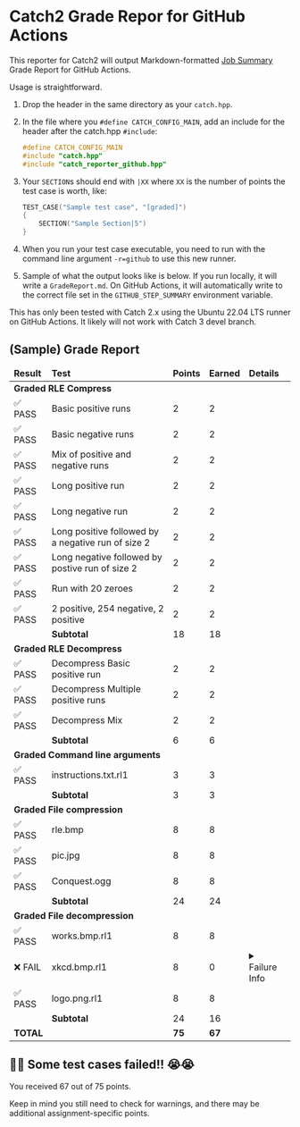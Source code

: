 # Catch2 Grade Repor for GitHub Actions

This reporter for Catch2 will output Markdown-formatted [Job Summary](https://github.blog/2022-05-09-supercharging-github-actions-with-job-summaries/) Grade Report for GitHub Actions.

Usage is straightforward.

1. Drop the header in the same directory as your `catch.hpp`.
2. In the file where you `#define CATCH_CONFIG_MAIN`, add an include for the header after the catch.hpp `#include`:

   ```c++
   #define CATCH_CONFIG_MAIN
   #include "catch.hpp"
   #include "catch_reporter_github.hpp"
   ```
3. Your `SECTION`s should end with `|XX` where `XX` is the number of points the test case is worth, like:
   
   ```c++
   TEST_CASE("Sample test case", "[graded]")
   {
	   SECTION("Sample Section|5")
   }
   ```
4. When you run your test case executable, you need to run with the command line argument `-r=github` to use this new runner.
5. Sample of what the output looks like is below. If you run locally, it will write a `GradeReport.md`. On GitHub Actions, it will automatically write to the correct file set in the `GITHUB_STEP_SUMMARY` environment variable.

This has only been tested with Catch 2.x using the Ubuntu 22.04 LTS runner on GitHub Actions. It likely will not work with Catch 3 devel branch.

## (Sample) Grade Report
<table>
<thead><tr><td><b>Result</b></td><td><b>Test</b></td><td><b>Points</b></td><td><b>Earned</b></td><td><b>Details</b></td></tr></thead>
<tr><td colspan='5'><b>Graded RLE Compress</b></td></tr>
<tr><td>✅ PASS</td>
<td>Basic positive runs</td>
<td>2</td>
<td>2</td>
<td></td>
</tr>
<tr><td>✅ PASS</td>
<td>Basic negative runs</td>
<td>2</td>
<td>2</td>
<td></td>
</tr>
<tr><td>✅ PASS</td>
<td>Mix of positive and negative runs</td>
<td>2</td>
<td>2</td>
<td></td>
</tr>
<tr><td>✅ PASS</td>
<td>Long positive run</td>
<td>2</td>
<td>2</td>
<td></td>
</tr>
<tr><td>✅ PASS</td>
<td>Long negative run</td>
<td>2</td>
<td>2</td>
<td></td>
</tr>
<tr><td>✅ PASS</td>
<td>Long positive followed by a negative run of size 2</td>
<td>2</td>
<td>2</td>
<td></td>
</tr>
<tr><td>✅ PASS</td>
<td>Long negative followed by postive run of size 2</td>
<td>2</td>
<td>2</td>
<td></td>
</tr>
<tr><td>✅ PASS</td>
<td>Run with 20 zeroes</td>
<td>2</td>
<td>2</td>
<td></td>
</tr>
<tr><td>✅ PASS</td>
<td>2 positive, 254 negative, 2 positive</td>
<td>2</td>
<td>2</td>
<td></td>
</tr>
<tr><td></td><td><b>Subtotal</b></td><td>18</td><td>18</td><td></td></tr>
<tr><td colspan='5'><b>Graded RLE Decompress</b></td></tr>
<tr><td>✅ PASS</td>
<td>Decompress Basic positive run</td>
<td>2</td>
<td>2</td>
<td></td>
</tr>
<tr><td>✅ PASS</td>
<td>Decompress Multiple positive runs</td>
<td>2</td>
<td>2</td>
<td></td>
</tr>
<tr><td>✅ PASS</td>
<td>Decompress Mix</td>
<td>2</td>
<td>2</td>
<td></td>
</tr>
<tr><td></td><td><b>Subtotal</b></td><td>6</td><td>6</td><td></td></tr>
<tr><td colspan='5'><b>Graded Command line arguments</b></td></tr>
<tr><td>✅ PASS</td>
<td>instructions.txt.rl1</td>
<td>3</td>
<td>3</td>
<td></td>
</tr>
<tr><td></td><td><b>Subtotal</b></td><td>3</td><td>3</td><td></td></tr>
<tr><td colspan='5'><b>Graded File compression</b></td></tr>
<tr><td>✅ PASS</td>
<td>rle.bmp</td>
<td>8</td>
<td>8</td>
<td></td>
</tr>
<tr><td>✅ PASS</td>
<td>pic.jpg</td>
<td>8</td>
<td>8</td>
<td></td>
</tr>
<tr><td>✅ PASS</td>
<td>Conquest.ogg</td>
<td>8</td>
<td>8</td>
<td></td>
</tr>
<tr><td></td><td><b>Subtotal</b></td><td>24</td><td>24</td><td></td></tr>
<tr><td colspan='5'><b>Graded File decompression</b></td></tr>
<tr><td>✅ PASS</td>
<td>works.bmp.rl1</td>
<td>8</td>
<td>8</td>
<td></td>
</tr>
<tr><td>❌ FAIL</td>
<td>xkcd.bmp.rl1</td>
<td>8</td>
<td>0</td>
<td><details closed><summary>Failure Info</summary>
<pre>
/Users/Sanjay/pa1-solution/tests/GradedTests.cpp:413: FAILED:
  REQUIRE( result )
with expansion:
  false
</pre></details></td>
</tr>
<tr><td>✅ PASS</td>
<td>logo.png.rl1</td>
<td>8</td>
<td>8</td>
<td></td>
</tr>
<tr><td></td><td><b>Subtotal</b></td><td>24</td><td>16</td><td></td></tr>
<tr><td colspan='2'><b>TOTAL</b></td><td><b>75</b></td><td><b>67</b></th><td></td></tr></table>

## 🚨🚨 Some test cases failed!! 😭😭

You received 67 out of 75 points.

Keep in mind you still need to check for warnings, and there may be additional assignment-specific points.

